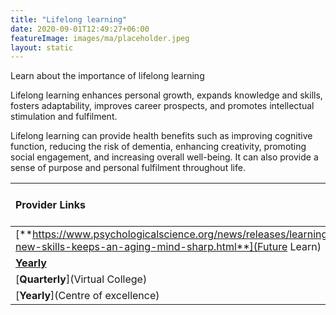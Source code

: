```yaml
---
title: "Lifelong learning"
date: 2020-09-01T12:49:27+06:00
featureImage: images/ma/placeholder.jpeg
layout: static
---
```


Learn about the importance of lifelong learning

Lifelong learning enhances personal growth, expands knowledge and skills, fosters adaptability, improves career prospects, and promotes intellectual stimulation and fulfilment.

Lifelong learning can provide health benefits such as improving cognitive function, reducing the risk of dementia, enhancing creativity, promoting social engagement, and increasing overall well-being. It can also provide a sense of purpose and personal fulfilment throughout life.

| Provider Links      | Free or Paid  |  
| :-----------          | :--------------:      |  
| [**https://www.psychologicalscience.org/news/releases/learning-new-skills-keeps-an-aging-mind-sharp.html**](Future Learn) | Online | 
| [**Yearly**](Learnerbly) | Online | 
| [**Quarterly**](Virtual College) | Online | 
| [**Yearly**](Centre of excellence) | Online | 
  

<br/><br/>






